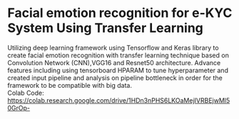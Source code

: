 # Facial emotion recognition for e-KYC System Using Transfer Learning
Utilizing deep learning framework using Tensorflow and Keras library to create facial emotion recognition with transfer learning technique based on Convolution Network (CNN),VGG16 and Resnet50 architecture. Advance features including using tensorboard HPARAM to tune hyperparameter and created input pipeline and analysis on pipeline bottleneck in order for the framework to be compatible with big data.
<br>Colab Code: https://colab.research.google.com/drive/1HDn3nPHS6LKOaMejIVRBEjwMl50GrOp-</br>
